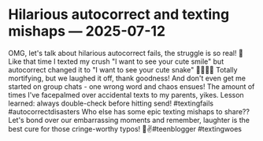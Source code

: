 # Hilarious autocorrect and texting mishaps — 2025-07-12

OMG, let's talk about hilarious autocorrect fails, the struggle is so real! 🙈 Like that time I texted my crush "I want to see your cute smile" but autocorrect changed it to "I want to see your cute snake" 🐍😂🤦‍♀️ Totally mortifying, but we laughed it off, thank goodness! And don't even get me started on group chats - one wrong word and chaos ensues! The amount of times I've facepalmed over accidental texts to my parents, yikes. Lesson learned: always double-check before hitting send! #textingfails #autocorrectdisasters Who else has some epic texting mishaps to share?? Let's bond over our embarrassing moments and remember, laughter is the best cure for those cringe-worthy typos! 🤣✌️#teenblogger #textingwoes
